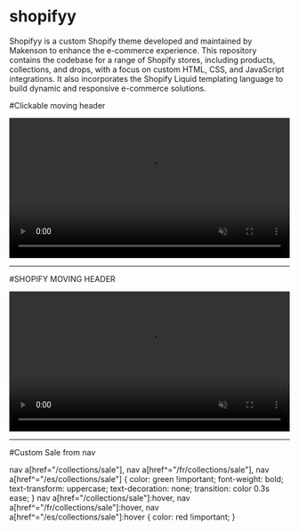 # shopifyy

Shopifyy is a custom Shopify theme developed and maintained by Makenson to enhance the e-commerce experience. This repository contains the codebase for a range of Shopify stores, including products, collections, and drops, with a focus on custom HTML, CSS, and JavaScript integrations. It also incorporates the Shopify Liquid templating language to build dynamic and responsive e-commerce solutions.

#Clickable moving header 

<style>
video {
  width: 100%;
  height: auto;
  display: block;
  margin: 0 auto;
}
</style>

<a href="https://thousandmen.co/collections/all">
  <video muted autoplay playsinline loop>
    <source src="/media/cc0-videos/flower.mp4" type="video/mp4">
    <source src="https://cdn.shopify.com/videos/c/o/v/8fdd763940734076af72c7794e08401f.mp4" type="video/mp4">
  </video>
</a>


 ------------------------------------------------------------------------------------------------------------------
 
#SHOPIFY MOVING HEADER
<style>
video {
width: 100%;
height: auto;
display: block;
margin: 0 auto;
}
</style>
<video muted autoplay playsinline loop>
    <source src="/media/cc0-videos/flower.mp4"
                  type="video/mp4">
    <source src="https://cdn.shopify.com/videos/c/o/v/6108904efb5a4e9ebbabfd333d2ee518.mp4"
                  type="video/mp4">
</video>

--------------------------------------------------------------------------------------------------------------------
#Custom Sale from nav

nav a[href="/collections/sale"], 
nav a[href^="/fr/collections/sale"], 
nav a[href^="/es/collections/sale"] {
  color: green !important; 
  font-weight: bold; 
  text-transform: uppercase; 
  text-decoration: none; 
  transition: color 0.3s ease;
} 
nav a[href="/collections/sale"]:hover, 
nav a[href^="/fr/collections/sale"]:hover, 
nav a[href^="/es/collections/sale"]:hover { 
  color: red !important; 
}
